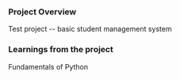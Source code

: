 ### Project Overview

 Test project -- basic student management system


### Learnings from the project

 Fundamentals of Python


